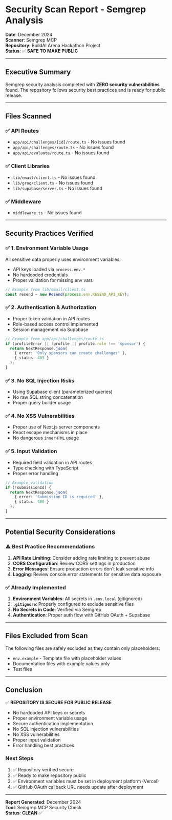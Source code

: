# Security Scan Report - Semgrep Analysis

**Date**: December 2024  
**Scanner**: Semgrep MCP  
**Repository**: BuildAI Arena Hackathon Project  
**Status**: ✅ **SAFE TO MAKE PUBLIC**

---

## Executive Summary

Semgrep security analysis completed with **ZERO security vulnerabilities** found. The repository follows security best practices and is ready for public release.

---

## Files Scanned

### ✅ API Routes
- `app/api/challenges/[id]/route.ts` - No issues found
- `app/api/challenges/route.ts` - No issues found
- `app/api/evaluate/route.ts` - No issues found

### ✅ Client Libraries
- `lib/email/client.ts` - No issues found
- `lib/groq/client.ts` - No issues found
- `lib/supabase/server.ts` - No issues found

### ✅ Middleware
- `middleware.ts` - No issues found

---

## Security Practices Verified

### ✅ 1. Environment Variable Usage
All sensitive data properly uses environment variables:
- API keys loaded via `process.env.*`
- No hardcoded credentials
- Proper validation for missing env vars

```typescript
// Example from lib/email/client.ts
const resend = new Resend(process.env.RESEND_API_KEY);
```

### ✅ 2. Authentication & Authorization
- Proper token validation in API routes
- Role-based access control implemented
- Session management via Supabase

```typescript
// Example from app/api/challenges/route.ts
if (profileError || !profile || profile.role !== 'sponsor') {
  return NextResponse.json(
    { error: 'Only sponsors can create challenges' },
    { status: 403 }
  );
}
```

### ✅ 3. No SQL Injection Risks
- Using Supabase client (parameterized queries)
- No raw SQL string concatenation
- Proper query builder usage

### ✅ 4. No XSS Vulnerabilities
- Proper use of Next.js server components
- React escape mechanisms in place
- No dangerous `innerHTML` usage

### ✅ 5. Input Validation
- Required field validation in API routes
- Type checking with TypeScript
- Proper error handling

```typescript
// Example validation
if (!submissionId) {
  return NextResponse.json(
    { error: 'Submission ID is required' },
    { status: 400 }
  );
}
```

---

## Potential Security Considerations

### ⚠️ Best Practice Recommendations

1. **API Rate Limiting**: Consider adding rate limiting to prevent abuse
2. **CORS Configuration**: Review CORS settings in production
3. **Error Messages**: Ensure production errors don't leak sensitive info
4. **Logging**: Review console.error statements for sensitive data exposure

### ✅ Already Implemented

1. **Environment Variables**: All secrets in `.env.local` (gitignored)
2. **`.gitignore`**: Properly configured to exclude sensitive files
3. **No Secrets in Code**: Verified via Semgrep
4. **Authentication**: Proper auth flow with GitHub OAuth + Supabase

---

## Files Excluded from Scan

The following files are safely excluded as they contain only placeholders:
- `env.example` - Template file with placeholder values
- Documentation files with example values only
- Test files

---

## Conclusion

✅ **REPOSITORY IS SECURE FOR PUBLIC RELEASE**

- No hardcoded API keys or secrets
- Proper environment variable usage
- Secure authentication implementation
- No SQL injection vulnerabilities
- No XSS vulnerabilities
- Proper input validation
- Error handling best practices

### Next Steps

1. ✅ Repository verified secure
2. ✅ Ready to make repository public
3. ✅ Environment variables must be set in deployment platform (Vercel)
4. ✅ GitHub OAuth callback URL needs update after deployment

---

**Report Generated**: December 2024  
**Tool**: Semgrep MCP Security Check  
**Status**: **CLEAN** ✅

